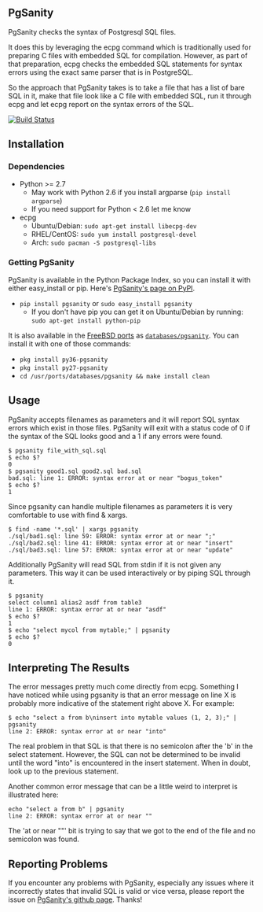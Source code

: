 ## PgSanity

PgSanity checks the syntax of Postgresql SQL files.

It does this by leveraging the ecpg command which is traditionally
used for preparing C files with embedded SQL for compilation.
However, as part of that preparation, ecpg checks the embedded SQL
statements for syntax errors using the exact same parser that is
in PostgreSQL.

So the approach that PgSanity takes is to take a file that has a
list of bare SQL in it, make that file look like a C file with
embedded SQL, run it through ecpg and let ecpg report on the syntax
errors of the SQL.

[![Build Status](https://travis-ci.org/markdrago/pgsanity.svg?branch=master)](https://travis-ci.org/markdrago/pgsanity)

## Installation
### Dependencies
- Python >= 2.7
    - May work with Python 2.6 if you install argparse (`pip install argparse`)
    - If you need support for Python < 2.6 let me know
- ecpg
    - Ubuntu/Debian: `sudo apt-get install libecpg-dev`
    - RHEL/CentOS: `sudo yum install postgresql-devel`
    - Arch: `sudo pacman -S postgresql-libs`

### Getting PgSanity
PgSanity is available in the Python Package Index, so you can install it with either easy_install or pip.  Here's [PgSanity's page on PyPI](http://pypi.python.org/pypi/pgsanity).
- `pip install pgsanity` or `sudo easy_install pgsanity`
    - If you don't have pip you can get it on Ubuntu/Debian by running: `sudo apt-get install python-pip`

It is also available in the [FreeBSD ports](https://www.freebsd.org/ports/index.html) as [`databases/pgsanity`](https://www.freshports.org/databases/pgsanity/). You can install it with one of those commands:
- `pkg install py36-pgsanity`
- `pkg install py27-pgsanity` 
- `cd /usr/ports/databases/pgsanity && make install clean`

## Usage
PgSanity accepts filenames as parameters and it will report SQL syntax errors which exist in those files.  PgSanity will exit with a status code of 0 if the syntax of the SQL looks good and a 1 if any errors were found.
 
    $ pgsanity file_with_sql.sql
    $ echo $?
    0
    $ pgsanity good1.sql good2.sql bad.sql
    bad.sql: line 1: ERROR: syntax error at or near "bogus_token"
    $ echo $?
    1
 
Since pgsanity can handle multiple filenames as parameters it is very comfortable to use with find & xargs.

    $ find -name '*.sql' | xargs pgsanity
    ./sql/bad1.sql: line 59: ERROR: syntax error at or near ";"
    ./sql/bad2.sql: line 41: ERROR: syntax error at or near "insert"
    ./sql/bad3.sql: line 57: ERROR: syntax error at or near "update"

Additionally PgSanity will read SQL from stdin if it is not given any parameters.  This way it can be used interactively or by piping SQL through it.
 
    $ pgsanity
    select column1 alias2 asdf from table3
    line 1: ERROR: syntax error at or near "asdf"
    $ echo $?
    1
    $ echo "select mycol from mytable;" | pgsanity
    $ echo $?
    0

## Interpreting The Results
The error messages pretty much come directly from ecpg.  Something I have noticed while using pgsanity is that an error message on line X is probably more indicative of the statement right above X.  For example:

    $ echo "select a from b\ninsert into mytable values (1, 2, 3);" | pgsanity
    line 2: ERROR: syntax error at or near "into"

The real problem in that SQL is that there is no semicolon after the 'b' in the select statement.  However, the SQL can not be determined to be invalid until the word "into" is encountered in the insert statement.  When in doubt, look up to the previous statement.

Another common error message that can be a little weird to interpret is illustrated here:

    echo "select a from b" | pgsanity 
    line 2: ERROR: syntax error at or near ""

The 'at or near ""' bit is trying to say that we got to the end of the file and no semicolon was found.

## Reporting Problems
If you encounter any problems with PgSanity, especially any issues where it incorrectly states that invalid SQL is valid or vice versa, please report the issue on [PgSanity's github page](http://github.com/markdrago/pgsanity).  Thanks!
